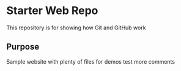 # Starter Web Repo

This repository is for showing how Git and GitHub work

## Purpose

Sample website with plenty of files for demos test
more comments